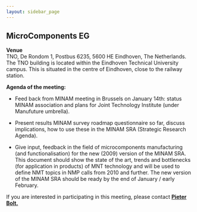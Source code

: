```yaml
---
layout: sidebar_page
---
```


## MicroComponents EG

**Venue**  
TNO, De Rondom 1, Postbus 6235, 5600 HE Eindhoven, The Netherlands.  
The TNO building is located within the Eindhoven Technical University campus. This is situated in the centre of Eindhoven, close to the railway station.

**Agenda of the meeting:**
 
* Feed back from MINAM meeting in Brussels on January 14th: status MINAM association and plans for Joint Technology Institute (under Manufuture umbrella).   
 
* Present results MINAM survey roadmap questionnaire so far, discuss implications, how to use these in the MINAM SRA (Strategic Research Agenda).
 
* Give input, feedback in the field of microcomponents manufacturing (and functionalisation) for the new (2009) version of the MINAM SRA. This document should show the state of the art, trends and bottlenecks (for application in products) of MNT technology and will be used to define NMT topics in NMP calls from 2010 and further. The new version of the MINAM SRA should be ready by the end of January / early February.

If you are interested in participating in this meeting, please contact <a href="mailto:pieter_jan.bolt@tno.nl"> **Pieter Bolt.**</a>
 
